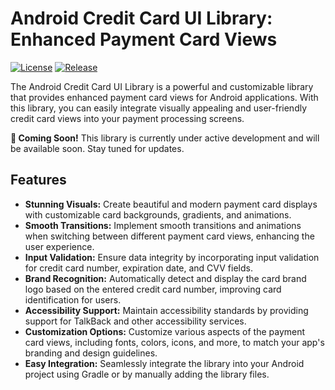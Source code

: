 # Android Credit Card UI Library: Enhanced Payment Card Views

[![License](https://img.shields.io/badge/License-MIT-blue.svg)](https://opensource.org/licenses/MIT)
[![Release](https://img.shields.io/github/v/release/your-library-repo/credit-card-ui-library.svg)](https://github.com/your-library-repo/credit-card-ui-library/releases)

The Android Credit Card UI Library is a powerful and customizable library that provides enhanced payment card views for Android applications. With this library, you can easily integrate visually appealing and user-friendly credit card views into your payment processing screens.

**🚀 Coming Soon!** This library is currently under active development and will be available soon. Stay tuned for updates.

## Features

- **Stunning Visuals:** Create beautiful and modern payment card displays with customizable card backgrounds, gradients, and animations.
- **Smooth Transitions:** Implement smooth transitions and animations when switching between different payment card views, enhancing the user experience.
- **Input Validation:** Ensure data integrity by incorporating input validation for credit card number, expiration date, and CVV fields.
- **Brand Recognition:** Automatically detect and display the card brand logo based on the entered credit card number, improving card identification for users.
- **Accessibility Support:** Maintain accessibility standards by providing support for TalkBack and other accessibility services.
- **Customization Options:** Customize various aspects of the payment card views, including fonts, colors, icons, and more, to match your app's branding and design guidelines.
- **Easy Integration:** Seamlessly integrate the library into your Android project using Gradle or by manually adding the library files.
<!-- 


